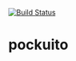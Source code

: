 [![Build Status](https://travis-ci.org/signed/pockuito.svg?branch=master)](https://travis-ci.org/signed/pockuito)

pockuito
========